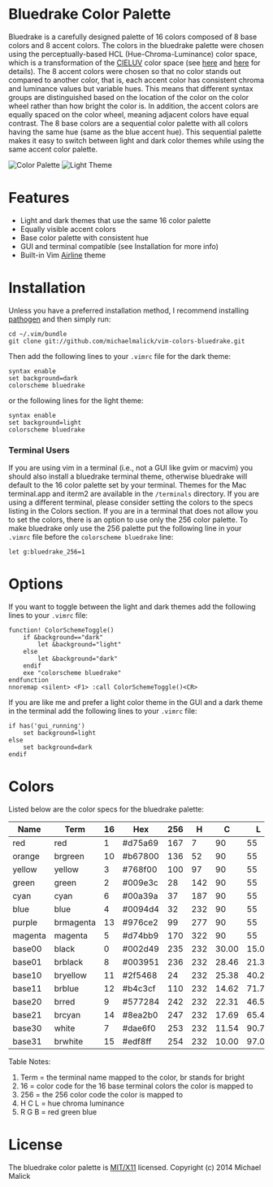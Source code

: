 # Bluedrake Color Palette


Bluedrake is a carefully designed palette of 16 colors composed of 8 base colors
and 8 accent colors. The colors in the bluedrake palette were chosen using the
perceptually-based HCL (Hue-Chroma-Luminance) color space, which is a
transformation of the [CIELUV](https://en.wikipedia.org/wiki/CIELUV) color space
(see [here](http://www.r-project.org/conferences/DSC-2003/Proceedings/Ihaka.pdf)
and
[here](https://www.sciencedirect.com/science/article/pii/S0167947308005549?np=y)
for details). The 8 accent colors were chosen so that no color stands out
compared to another color, that is, each accent color has consistent chroma and
luminance values but variable hues. This means that different syntax groups
are distinguished based on the location of the color on the color wheel
rather than how bright the color is. In addition, the accent colors are
equally spaced on the color wheel, meaning adjacent colors have equal contrast.
The 8 base colors are a sequential color palette with all colors having the same
hue (same as the blue accent hue). This sequential palette makes it
easy to switch between light and dark color themes while using the same accent
color palette.


![Color Palette](/screenshots/palette.jpg)
![Light Theme](/screenshots/screen.jpg)



# Features
  - Light and dark themes that use the same 16 color palette
  - Equally visible accent colors
  - Base color palette with consistent hue
  - GUI and terminal compatible (see Installation for more info)
  - Built-in Vim [Airline](https://github.com/bling/vim-airline) theme



# Installation
Unless you have a preferred installation method, I recommend installing
[pathogen](https://github.com/tpope/vim-pathogen) and then simply run:

    cd ~/.vim/bundle
    git clone git://github.com/michaelmalick/vim-colors-bluedrake.git

Then add the following lines to your `.vimrc` file for the dark theme:

    syntax enable
    set background=dark
    colorscheme bluedrake

or the following lines for the light theme:

    syntax enable
    set background=light
    colorscheme bluedrake

### Terminal Users
If you are using vim in a terminal (i.e., not a GUI like gvim or macvim) you
should also install a bluedrake terminal theme, otherwise bluedrake will default
to the 16 color palette set by your terminal. Themes for the Mac terminal.app
and iterm2 are available in the `/terminals` directory. If you are using a
different terminal, please consider setting the colors to the specs listing in
the Colors section. If you are in a terminal that does not allow you to set the
colors, there is an option to use only the 256 color palette. To make bluedrake
only use the 256 palette put the following line in your `.vimrc` file before the
`colorscheme bluedrake` line:

    let g:bluedrake_256=1



# Options
If you want to toggle between the light and dark themes add the following lines
to your `.vimrc` file:

    function! ColorSchemeToggle()
        if &background=="dark"
            let &background="light"
        else
            let &background="dark"
        endif
        exe "colorscheme bluedrake"
    endfunction
    nnoremap <silent> <F1> :call ColorSchemeToggle()<CR>

If you are like me and prefer a light color theme in the GUI and a dark theme in
the terminal add the following lines to your `.vimrc` file:

    if has('gui_running')
        set background=light
    else
        set background=dark
    endif



# Colors
Listed below are the color specs for the bluedrake palette:


|Name    | Term      | 16 | Hex     | 256 | H   | C     | L     | R   | G   | B  |
|--------|-----------|----|---------|-----|-----|-------|-------|-----|-----|----|
|red     | red       | 1  | #d75a69 | 167 | 7   | 90    | 55    | 215 | 90  | 105|
|orange  | brgreen   | 10 | #b67800 | 136 | 52  | 90    | 55    | 182 | 120 | 0  |
|yellow  | yellow    | 3  | #768f00 | 100 | 97  | 90    | 55    | 118 | 143 | 0  |
|green   | green     | 2  | #009e3c | 28  | 142 | 90    | 55    | 0   | 158 | 60 |
|cyan    | cyan      | 6  | #00a39a | 37  | 187 | 90    | 55    | 0   | 163 | 154|
|blue    | blue      | 4  | #0094d4 | 32  | 232 | 90    | 55    | 0   | 148 | 212|
|purple  | brmagenta | 13 | #976ce2 | 99  | 277 | 90    | 55    | 151 | 108 | 226|
|magenta | magenta   | 5  | #d74bb9 | 170 | 322 | 90    | 55    | 215 | 75  | 185|
|base00  | black     | 0  | #002d49 | 235 | 232 | 30.00 | 15.00 | 0   | 45  | 73 |
|base01  | brblack   | 8  | #003951 | 236 | 232 | 28.46 | 21.31 | 0   | 57  | 81 |
|base10  | bryellow  | 11 | #2f5468 | 24  | 232 | 25.38 | 40.23 | 47  | 84  | 104|
|base11  | brblue    | 12 | #b4c3cf | 110 | 232 | 14.62 | 71.77 | 180 | 195 | 207|
|base20  | brred     | 9  | #577284 | 242 | 232 | 22.31 | 46.54 | 87  | 114 | 132|
|base21  | brcyan    | 14 | #8ea2b0 | 247 | 232 | 17.69 | 65.46 | 142 | 162 | 176|
|base30  | white     | 7  | #dae6f0 | 253 | 232 | 11.54 | 90.70 | 218 | 230 | 240|
|base31  | brwhite   | 15 | #edf8ff | 254 | 232 | 10.00 | 97.00 | 237 | 248 | 255|


Table Notes:

  1. Term = the terminal name mapped to the color, br stands for bright
  2. 16 = color code for the 16 base terminal colors the color is mapped to
  3. 256 = the 256 color code the color is mapped to
  4. H C L = hue chroma luminance
  5. R G B = red green blue



# License 
The bluedrake color palette is [MIT/X11](http://opensource.org/licenses/MIT)
licensed. Copyright (c) 2014 Michael Malick
